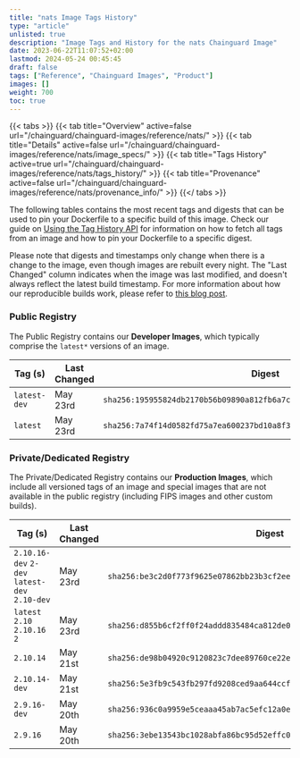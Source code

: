 ```yaml
---
title: "nats Image Tags History"
type: "article"
unlisted: true
description: "Image Tags and History for the nats Chainguard Image"
date: 2023-06-22T11:07:52+02:00
lastmod: 2024-05-24 00:45:45
draft: false
tags: ["Reference", "Chainguard Images", "Product"]
images: []
weight: 700
toc: true
---
```


{{< tabs >}}
{{< tab title="Overview" active=false url="/chainguard/chainguard-images/reference/nats/" >}}
{{< tab title="Details" active=false url="/chainguard/chainguard-images/reference/nats/image_specs/" >}}
{{< tab title="Tags History" active=true url="/chainguard/chainguard-images/reference/nats/tags_history/" >}}
{{< tab title="Provenance" active=false url="/chainguard/chainguard-images/reference/nats/provenance_info/" >}}
{{</ tabs >}}

The following tables contains the most recent tags and digests that can be used to pin your Dockerfile to a specific build of this image. Check our guide on [Using the Tag History API](/chainguard/chainguard-images/using-the-tag-history-api/) for information on how to fetch all tags from an image and how to pin your Dockerfile to a specific digest.

Please note that digests and timestamps only change when there is a change to the image, even though images are rebuilt every night. The "Last Changed" column indicates when the image was last modified, and doesn't always reflect the latest build timestamp. For more information about how our reproducible builds work, please refer to [this blog post](https://www.chainguard.dev/unchained/reproducing-chainguards-reproducible-image-builds).

### Public Registry
The Public Registry contains our **Developer Images**, which typically comprise the `latest*` versions of an image.

| Tag (s)       | Last Changed | Digest                                                                    |
|---------------|--------------|---------------------------------------------------------------------------|
|  `latest-dev` | May 23rd     | `sha256:195955824db2170b56b09890a812fb6a7cfdfde8d1f78e19d8da7c1cc66ddf7a` |
|  `latest`     | May 23rd     | `sha256:7a74f14d0582fd75a7ea600237bd10a8f34bddff5ebaed78060123f5e50d5ffa` |


### Private/Dedicated Registry
The Private/Dedicated Registry contains our **Production Images**, which include all versioned tags of an image and special images that are not available in the public registry (including FIPS images and other custom builds).

| Tag (s)                                        | Last Changed | Digest                                                                    |
|------------------------------------------------|--------------|---------------------------------------------------------------------------|
|  `2.10.16-dev` `2-dev` `latest-dev` `2.10-dev` | May 23rd     | `sha256:be3c2d0f773f9625e07862bb23b3cf2ee87ac5868d5c36d4ea93f28d0e7f7a46` |
|  `latest` `2.10` `2.10.16` `2`                 | May 23rd     | `sha256:d855b6cf2ff0f24addd835484ca812de0a2f38809a1688dac207936048bd34eb` |
|  `2.10.14`                                     | May 21st     | `sha256:de98b04920c9120823c7dee89760ce22e70e470a67d333d4e15ecebfbe7b587b` |
|  `2.10.14-dev`                                 | May 21st     | `sha256:5e3fb9c543fb297fd9208ced9aa644ccf04cb66eeb1d463087591658ba53fa5c` |
|  `2.9.16-dev`                                  | May 20th     | `sha256:936c0a9959e5ceaaa45ab7ac5efc12a0e45712740c78fccfc9e08c2c945ecd11` |
|  `2.9.16`                                      | May 20th     | `sha256:3ebe13543bc1028abfa86bc95d52effc06dded8dba289f19ff96575cdad82c2a` |

